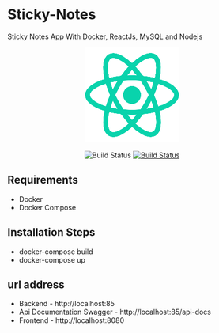 # Sticky-Notes

Sticky Notes App With Docker, ReactJs, MySQL and Nodejs

<p align="center"><a href="https://www.arduino.cc/"><img src="./app-client/public/logo192.png"></a></p>

<p align="center">
<img src="https://res.cloudinary.com/elderlk/image/upload/v1561222434/passing.svg" alt="Build Status">
<a href="https://opensource.org/licenses/MIT"><img src="https://res.cloudinary.com/elderlk/image/upload/v1561222632/MIT-license.svg" alt="Build Status"></a>

</p>

## Requirements

- Docker
- Docker Compose

## Installation Steps

- docker-compose build
- docker-compose up

## url address

- Backend - http://localhost:85
- Api Documentation Swagger - http://localhost:85/api-docs
- Frontend - http://localhost:8080
